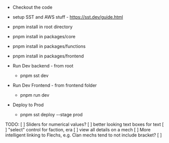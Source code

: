 * Checkout the code
* setup SST and AWS stuff - https://sst.dev/guide.html
* pnpm install in root directory
* pnpm install in packages/core
* pnpm install in packages/functions
* pnpm install in packages/frontend

* Run Dev backend - from root
  * pnpm sst dev
* Run Dev Frontend - from frontend folder
  * pnpm run dev
 
* Deploy to Prod
  * pnpm sst deploy --stage prod




TODO:
[ ] Sliders for numerical values?
[ ] better looking text boxes for text
[ ] "select" control for faction, era
[ ] view all details on a mech
[ ] More intelligent linking to Flechs, e.g. Clan mechs tend to not include bracket?
[ ] 